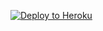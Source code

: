 ﻿
<p><a href="https://dashboard.heroku.com/new?template=https://github.com/verice30/xary_heroku"> <img src="https://www.herokucdn.com/deploy/button.svg" alt="Deploy to Heroku" /></a></p>
